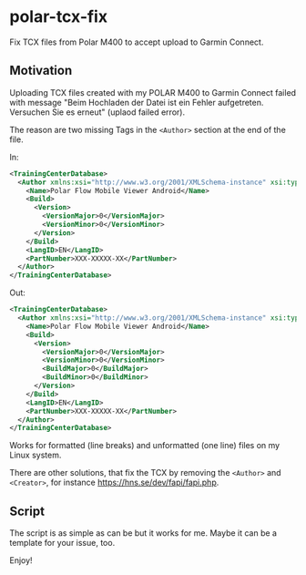 # polar-tcx-fix
Fix TCX files from Polar M400 to accept upload to Garmin Connect.

## Motivation

Uploading TCX files created with my POLAR M400 to Garmin Connect failed with message "Beim Hochladen der Datei ist ein Fehler aufgetreten. Versuchen Sie es erneut" (uplaod failed error).

The reason are two missing Tags in the `<Author>` section at the end of the file.

In:

```xml
<TrainingCenterDatabase>
  <Author xmlns:xsi="http://www.w3.org/2001/XMLSchema-instance" xsi:type="Application_t">
    <Name>Polar Flow Mobile Viewer Android</Name>
    <Build>
      <Version>
        <VersionMajor>0</VersionMajor>
        <VersionMinor>0</VersionMinor>
      </Version>
    </Build>
    <LangID>EN</LangID>
    <PartNumber>XXX-XXXXX-XX</PartNumber>
  </Author>
</TrainingCenterDatabase>
```

Out:
```xml
<TrainingCenterDatabase>
  <Author xmlns:xsi="http://www.w3.org/2001/XMLSchema-instance" xsi:type="Application_t">
    <Name>Polar Flow Mobile Viewer Android</Name>
    <Build>
      <Version>
        <VersionMajor>0</VersionMajor>
        <VersionMinor>0</VersionMinor>
        <BuildMajor>0</BuildMajor>
        <BuildMinor>0</BuildMinor>
      </Version>
    </Build>
    <LangID>EN</LangID>
    <PartNumber>XXX-XXXXX-XX</PartNumber>
  </Author>
</TrainingCenterDatabase>
```

Works for formatted (line breaks) and unformatted (one line) files on my Linux system.


There are other solutions, that fix the TCX by removing the `<Author>` and `<Creator>`, for instance https://hns.se/dev/fapi/fapi.php.

## Script

The script is as simple as can be but it works for me. Maybe it can be a template for your issue, too.

Enjoy!
